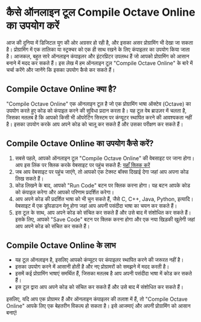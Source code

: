 कैसे ऑनलाइन टूल Compile Octave Online का उपयोग करें
===================================================

आज की दुनिया में डिजिटल युग की ओर अग्रसर हो रही है, और इसका असर प्रोग्रामिंग भी देखा जा सकता है। प्रोग्रामिंग में एक तालिका या स्ट्रक्चर को एक ही साथ रखने के लिए कंपाइलर का उपयोग किया जाता है। आजकल, बहुत सारे ऑनलाइन कंपाइलर और इंटरप्रिटर उपलब्ध हैं जो आपको प्रोग्रामिंग को आसान बनाने में मदद कर सकते हैं। इस लेख में हम ऑनलाइन टूल "Compile Octave Online" के बारे में चर्चा करेंगे और जानेंगे कि इसका उपयोग कैसे कर सकते हैं।

Compile Octave Online क्या है?
------------------------------

"Compile Octave Online" एक ऑनलाइन टूल है जो एक प्रोग्रामिंग भाषा ऑक्टेव (Octave) का उपयोग करते हुए कोड को कंपाइल करने की सुविधा प्रदान करता है। यह टूल वेब ब्राउज़र में चलता है, जिसका मतलब है कि आपको किसी भी ऑपरेटिंग सिस्टम पर कंप्यूटर स्थापित करने की आवश्यकता नहीं है। इसका उपयोग करके आप अपने कोड को चालू कर सकते हैं और उसका परीक्षण कर सकते हैं।

Compile Octave Online का उपयोग कैसे करें?
-----------------------------------------

1. सबसे पहले, आपको ऑनलाइन टूल "Compile Octave Online" की वेबसाइट पर जाना होगा। आप इस लिंक पर क्लिक करके वेबसाइट पर पहुंच सकते हैं: [यहाँ क्लिक करें](https://www.onlinecalculatorsfree.com/hi/tools/compile-octave-online.html)
2. जब आप वेबसाइट पर पहुंच जाएंगे, तो आपको एक टेक्स्ट बॉक्स दिखाई देगा जहां आप अपना कोड लिख सकते हैं।
3. कोड लिखने के बाद, आपको "Run Code" बटन पर क्लिक करना होगा। यह बटन आपके कोड को कंपाइल करेगा और आपको परिणाम प्रदर्शित करेगा।
4. आप अपने कोड की प्रदर्शित भाषा को भी चुन सकते हैं, जैसे C, C++, Java, Python, इत्यादि। वेबसाइट में एक ड्रॉपडाउन मेनू होगा जहां आप अपनी पसंदीदा भाषा का चयन कर सकते हैं।
5. इस टूल के साथ, आप अपने कोड को संचित कर सकते हैं और उसे बाद में संशोधित कर सकते हैं। इसके लिए, आपको "Save Code" बटन पर क्लिक करना होगा और एक नया खिड़की खुलेगी जहां आप अपने कोड को संचित कर सकते हैं।

Compile Octave Online के लाभ
----------------------------

- यह टूल ऑनलाइन है, इसलिए आपको कंप्यूटर पर कंपाइलर स्थापित करने की जरूरत नहीं है।
- इसका उपयोग करने में आसानी होती है और नए प्रोग्रामरों को समझने में मदद करती है।
- इसमें कई प्रोग्रामिंग भाषाएं समर्थित हैं, जिसका मतलब है आप अपनी पसंदीदा भाषा में कोड कर सकते हैं।
- इस टूल द्वारा आप अपने कोड को संचित कर सकते हैं और उसे बाद में संशोधित कर सकते हैं।

इसलिए, यदि आप एक प्रोग्रामर हैं और ऑनलाइन कंपाइलर की तलाश में हैं, तो "Compile Octave Online" आपके लिए एक बेहतरीन विकल्प हो सकता है। इसे आजमाएं और अपनी प्रोग्रामिंग को आसान बनाएं!